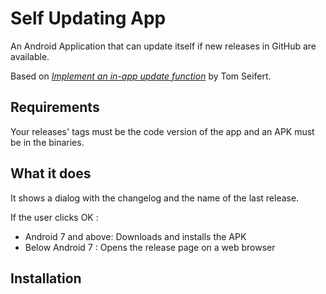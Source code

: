 # Self Updating App
An Android Application that can update itself if new releases in GitHub are available.

Based on [*Implement an in-app update function*](https://medium.com/grandcentrix/implement-an-in-app-updater-1f50fbc38416) by Tom Seifert.

## Requirements
Your releases' tags must be the code version of the app and an APK must be in the binaries.

## What it does
It shows a dialog with the changelog and the name of the last release.

If the user clicks OK :
- Android 7 and above: Downloads and installs the APK
- Below Android 7 : Opens the release page on a web browser

## Installation
